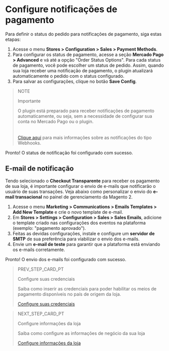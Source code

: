 # Configure notificações de pagamento

Para definir o status do pedido para notificações de pagamento, siga estas etapas:

1. Acesse o menu **Stores > Configuration > Sales > Payment Methods**.
2. Para configurar os status de pagamento, acesse a seção **Mercado Pago > Advanced** e vá até a opção "Order Status Options". Para cada status de pagamento, você pode escolher um status de pedido. Assim, quando sua loja receber uma notificação de pagamento, o plugin atualizará automaticamente o pedido com o status configurado.
3. Para salvar as configurações, clique no botão **Save Config**.

> NOTE
>
> Importante
>
> O plugin está preparado para receber notificações de pagamento automaticamente, ou seja, sem a necessidade de configurar sua conta no Mercado Pago ou o plugin. </br>
> </br><br/>
> [Clique aqui](/developers/pt/guides/additional-content/notifications/webhooks/webhooks) para mais informações sobre as notificações do tipo Webhooks.

Pronto! O status de notificação foi configurado com sucesso.

## E-mail de notificação

Tendo selecionado o **Checkout Transparente** para receber os pagamento de sua loja, é importante configurar o envio de e-mails que notificarão o usuário de suas transações. Veja abaixo como personalizar o envio do **e-mail transacional** no painel de gerenciamento da Magento 2.

1. Acesse o menu **Marketing > Communications > Emails Templates > Add New Template** e crie o novo template de e-mail.
2. Em **Stores > Settings > Configuration > Sales > Sales Emails**, adicione o template criado nas configurações dos eventos na plataforma (exemplo: "pagamento aprovado").
3. Feitas as devidas configurações, instale e configure um **servidor de SMTP** de sua preferência para viabilizar o envio dos e-mails. 
4. Envie um **e-mail de teste** para garantir que a plataforma está enviando os e-mails corretamente.

Pronto! O envio dos e-mails foi configurado com sucesso.

> PREV_STEP_CARD_PT
>
> Configure suas credenciais
>
> Saiba como inserir as credenciais para poder habilitar os meios de pagamento disponíveis no país de origem da loja.
>
> [Configure suas credenciais](/developers/pt/docs/magento-two/integration-setup/configuration-credentials)

> NEXT_STEP_CARD_PT
>
> Configure informações da loja
>
> Saiba como configure as informações de negócio da sua loja
>
> [Configure informações da loja](/developers/pt/docs/magento-two/integration-store)